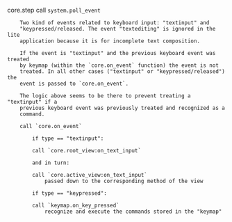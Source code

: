 core.step
    call `system.poll_event`
    
        Two kind of events related to keyboard input: "textinput" and
        "keypressed/released. The event "textediting" is ignored in the lite
        application because it is for incomplete text composition.
        
        If the event is "textinput" and the previous keyboard event was treated
        by keymap (within the `core.on_event` function) the event is not
        treated. In all other cases ("textinput" or "keypressed/released") the
        event is passed to `core.on_event`.
        
        The logic above seems to be there to prevent treating a "textinput" if a
        previous keyboard event was previously treated and recognized as a
        command.
    
        call `core.on_event`
        
            if type == "textinput":

            call `core.root_view:on_text_input`
            
            and in turn:
            
            call `core.active_view:on_text_input`
                passed down to the corresponding method of the view
            
            if type == "keypressed":

            call `keymap.on_key_pressed`
                recognize and execute the commands stored in the "keymap"
    
